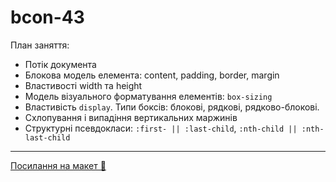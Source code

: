 # bcon-43

План заняття:

- Потік документа
- Блокова модель елемента: content, padding, border, margin
- Властивості width та height
- Модель візуального форматування елементів: `box-sizing`
- Властивість `display`. Типи боксів: блокові, рядкові, рядково-блокові.
- Схлопування і випадіння вертикальних маржинів
- Структурні псевдокласи: `:first- || :last-сhild`, `:nth-child || :nth-last-child`

---

[Посилання на макет 🎨](https://www.figma.com/file/z6Rb84e4NKxe66QNokOWA8/Barbershop-EN?node-id=1374%3A32)
